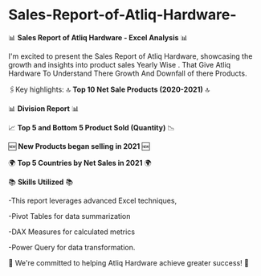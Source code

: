 # Sales-Report-of-Atliq-Hardware-
📊 **Sales Report of Atliq Hardware - Excel Analysis** 📊

I'm excited to present the Sales Report of Atliq Hardware, showcasing the growth and insights into product sales Yearly Wise . That Give Atliq Hardware To Understand There Growth  And Downfall of there Products.

🖇️Key highlights:
🔝 **Top 10 Net Sale Products (2020-2021)** 🔝

📊 **Division Report** 📊

📈 **Top 5 and Bottom 5 Product Sold (Quantity)** 📉

🆕 **New Products began selling in 2021** 🆕

🌍 **Top 5 Countries by Net Sales in 2021** 🌍

📚 **Skills Utilized** 📚

-This report leverages advanced Excel techniques,

-Pivot Tables for data summarization

-DAX Measures for calculated metrics

-Power Query for data transformation.

🚀 We're committed to helping Atliq Hardware achieve greater success! 🚀
